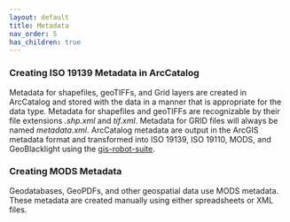 ```yaml
---
layout: default
title: Metadata
nav_order: 5
has_children: true
---
```


### Creating ISO 19139 Metadata in ArcCatalog

Metadata for shapefiles, geoTIFFs, and Grid layers are created in ArcCatalog and stored with the data in a manner that is appropriate for the data type. Metadata for shapefiles and geoTIFFs are recognizable by their file extensions _.shp.xml_ and _tif.xml_. Metadata for GRID files will always be named _metadata.xml_. ArcCatalog metadata are output in the ArcGIS metadata format and transformed into ISO 19139, ISO 19110, MODS, and GeoBlacklight using the [gis-robot-suite](https://github.com/sul-dlss/gis-robot-suite/tree/master/robots).

### Creating MODS Metadata

Geodatabases, GeoPDFs, and other geospatial data use MODS metadata. These metadata are created manually using either spreadsheets or XML files.

